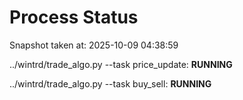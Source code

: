 # Process Status

Snapshot taken at: 2025-10-09 04:38:59

../wintrd/trade_algo.py --task price_update: **RUNNING**

../wintrd/trade_algo.py --task buy_sell: **RUNNING**

